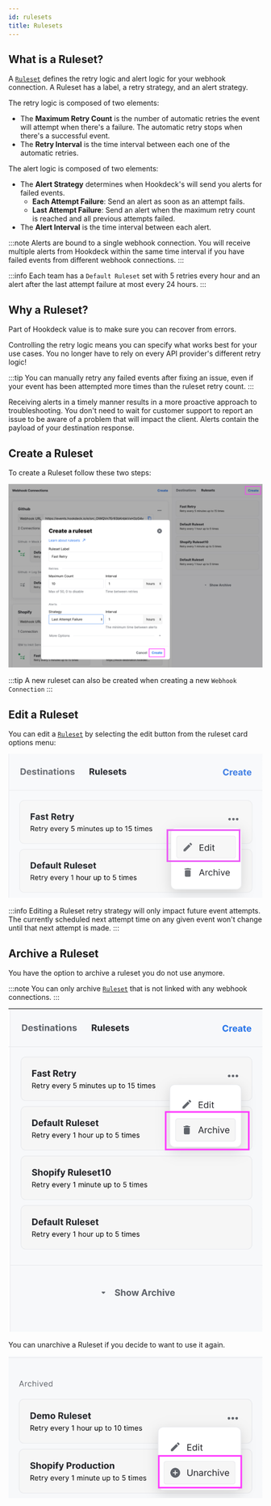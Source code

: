 ```yaml
---
id: rulesets
title: Rulesets
---
```


## What is a Ruleset?

A [`Ruleset`](rulesets) defines the retry logic and alert logic for your webhook connection. A Ruleset has a label, a retry strategy, and an alert strategy.

The retry logic is composed of two elements:

- The **Maximum Retry Count** is the number of automatic retries the event will attempt when there's a failure. The automatic retry stops when there's a successful event.
- The **Retry Interval** is the time interval between each one of the automatic retries.

The alert logic is composed of two elements:

- The **Alert Strategy** determines when Hookdeck's will send you alerts for failed events.
  - **Each Attempt Failure**: Send an alert as soon as an attempt fails.
  - **Last Attempt Failure**: Send an alert when the maximum retry count is reached and all previous attempts failed.
- The **Alert Interval** is the time interval between each alert.

:::note
Alerts are bound to a single webhook connection. You will receive multiple alerts from Hookdeck within the same time interval if you have failed events from different webhook connections.
:::

:::info
Each team has a `Default Ruleset` set with 5 retries every hour and an alert after the last attempt failure at most every 24 hours.
:::

## Why a Ruleset?

Part of Hookdeck value is to make sure you can recover from errors.

Controlling the retry logic means you can specify what works best for your use cases. You no longer have to rely on every API provider's different retry logic!

:::tip
You can manually retry any failed events after fixing an issue, even if your event has been attempted more times than the ruleset retry count.
:::

Receiving alerts in a timely manner results in a more proactive approach to troubleshooting. You don't need to wait for customer support to report an issue to be aware of a problem that will impact the client. Alerts contain the payload of your destination response.

## Create a Ruleset

To create a Ruleset follow these two steps:

![Create a ruleset](../static/img/connections/create-ruleset.png)

:::tip
A new ruleset can also be created when creating a new `Webhook Connection`
:::

## Edit a Ruleset

You can edit a [`Ruleset`](rulesets) by selecting the edit button from the ruleset card options menu:

![Edit a ruleset](../static/img/connections/update-ruleset.png)

:::info
Editing a Ruleset retry strategy will only impact future event attempts. The currently scheduled next attempt time on any given event won't change until that next attempt is made.
:::

## Archive a Ruleset

You have the option to archive a ruleset you do not use anymore.

:::note
You can only archive [`Ruleset`](rulesets) that is not linked with any webhook connections.
:::

![Archive a Ruleset](../static/img/connections/archive-ruleset.png)

You can unarchive a Ruleset if you decide to want to use it again.

![Unarchive a Ruleset](../static/img/connections/unarchive-ruleset.png)
